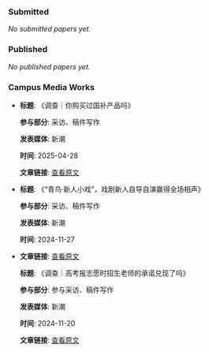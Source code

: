 ### Submitted
*No submitted papers yet.*

### Published
*No published papers yet.*

### Campus Media Works  
- **标题**: 《调查｜你购买过国补产品吗》 

  **参与部分**: 采访、稿件写作

  **发表媒体**: 新潮

  **时间**: 2025-04-28

  **文章链接**: [查看原文](https://mp.weixin.qq.com/s/22AXOxoYGNeqjHNL8PE-Fg)  

- **标题**: 《“青鸟·新人小戏”，戏剧新人自导自演赢得全场相声》  

  **参与部分**: 采访、稿件写作  

  **发表媒体**: 新潮 

  **时间**: 2024-11-27  

 - **文章链接**: [查看原文](https://mp.weixin.qq.com/s/BWO5Yltp6cVhKS6_SYODQ)  

   **标题**: 《调查｜高考报志愿时招生老师的承诺兑现了吗》  

   **参与部分**: 参与采访、稿件写作

   **发表媒体**: 新潮

   **时间**: 2024-11-20

   **文章链接**: [查看原文](https://mp.weixin.qq.com/s/qjHb-jnkMWLRY9G6A3RKuQ)
